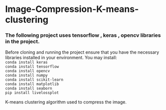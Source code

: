 # Image-Compression-K-means-clustering

### The following project uses tensorflow , keras , opencv libraries in the project.
Before cloning and running the project ensure that you have the necessary libraries installed in your environment.
You may install:<br>
```conda install keras```<br>
```conda install tensorflow```<br>
```conda install opencv```<br>
```conda install numpy ```<br>
```conda install scikit-learn ```<br>
```conda install matplotlib```<br>
```conda install seaborn```<br>
```pip install livelossplot```<br>

K-means clustering algorithm used to compress the image. 
